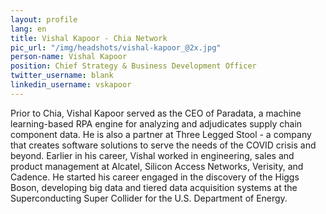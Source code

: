 ```yaml
---
layout: profile
lang: en
title: Vishal Kapoor - Chia Network
pic_url: "/img/headshots/vishal-kapoor_@2x.jpg"
person-name: Vishal Kapoor
position: Chief Strategy & Business Development Officer
twitter_username: blank
linkedin_username: vskapoor
---
```


Prior to Chia, Vishal Kapoor served as the CEO of Paradata, a machine learning-based RPA engine for analyzing and adjudicates supply chain component data. He is also a partner at Three Legged Stool - a company that creates software solutions to serve the needs of the COVID crisis and beyond. Earlier in his career, Vishal worked in engineering, sales and product management at Alcatel, Silicon Access Networks, Verisity, and Cadence. He started his career engaged in the discovery of the Higgs Boson, developing big data and tiered data acquisition systems at the Superconducting Super Collider for the U.S. Department of Energy.